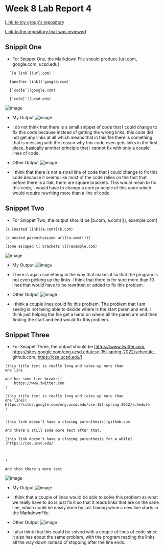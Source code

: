 # Week 8 Lab Report 4


[Link to my group's repository](https://github.com/21KennethTran/markdown-parser)

[Link to the repository that was reviewed](https://github.com/leahkuruvila/markdown-parser)

## Snippit One
- For Snippet One, the Markdown File should produce [url.com, google.com, ucsd.edu]
~~~
  `[a link`](url.com)

  [another link](`google.com)`

  [`cod[e`](google.com)

  [`code]`](ucsd.edu)
~~~

![image](https://user-images.githubusercontent.com/103291913/169670588-fffd6e07-1c37-43b4-afa8-b346443c861a.png)

- My Output
![image](https://user-images.githubusercontent.com/103291913/169670610-d1df5baa-fe4d-4912-9ec4-11c138a9c262.png)
- I do not think that there is a small snippet of code that I could change to fix this code because instead of getting the wrong links, this code did not get any links at all which means that in this file there is something that is messing with the reason why this code even gets links in the first place, basically another principle that I cannot fix with only a couple lines of code.

- Other Output
![image](https://user-images.githubusercontent.com/103291913/169670663-33f5d57d-ec7b-496c-bb3d-7a9e35ffa85f.png)
- I think that there is not a small line of code that I could change to fix this code because it seems like most of the code relies on the fact that before there is a link, there are square brackets. This would mean to fix this code, I would have to change a core principle of this code which would require rewriting more than a line of code.

## Snippet Two
- For Snippet Two, the output should be [b.com, a.com(()), example.com]
~~~
[a [nested link](a.com)](b.com)

[a nested parenthesized url](a.com(()))

[some escaped \[ brackets \]](example.com)
~~~

![image](https://user-images.githubusercontent.com/103291913/169670873-0a565721-4943-48ac-912e-a400a632021c.png)

- My Output
![image](https://user-images.githubusercontent.com/103291913/169670968-7f20d128-31c4-49dc-b5f3-8c11e8577923.png)
- There is again something in the way that makes it so that the program is not even picking up the links. I think that there is for sure more than 10 lines that would have to be rewritten or added to fix this problem.

- Other Output
![image](https://user-images.githubusercontent.com/103291913/169670899-9509d801-cab6-486d-a8ab-939b9e63c7e7.png)
- I think a couple lines could fix this problem. The problem that I am seeing is not being able to decide where is the start paren and end. I think just helping the file get a hand on where all the paren are and then finding the start and end would fix this problem.

## Snippet Three
- For Snippet Three, the output should be [https://www.twitter.com, https://sites.google.com/eng.ucsd.edu/cse-15l-spring-2022/schedule, github.com, https://cse.ucsd.edu/]
~~~
[this title text is really long and takes up more than 
one line

and has some line breaks](
    https://www.twitter.com
)

[this title text is really long and takes up more than 
one line](
https://sites.google.com/eng.ucsd.edu/cse-15l-spring-2022/schedule
)


[this link doesn't have a closing parenthesis](github.com

And there's still some more text after that.

[this link doesn't have a closing parenthesis for a while](https://cse.ucsd.edu/



)

And then there's more text
~~~

![image](https://user-images.githubusercontent.com/103291913/169692314-39055be8-758b-4a46-818e-d9648c768b94.png)

- My Output
![image](https://user-images.githubusercontent.com/103291913/169692385-829d3fa9-2c8f-4a1f-925f-bc725e4a64f1.png)
- I think that a couple of lines would be able to solve this problem as what we really have to do is just fix it so that it reads links that are on the sane line, which could be easily done by just finidng whne a new line starts in the MarkdownFile.

- Other Output
![image](https://user-images.githubusercontent.com/103291913/169692458-91d0f6dc-9674-4c9e-9b87-31c0f454f871.png)
- I also think that this could be solved with a couple of lines of code since it also has about the same problem, with the program reading the links all the way down instead of stopping after the line ends.
